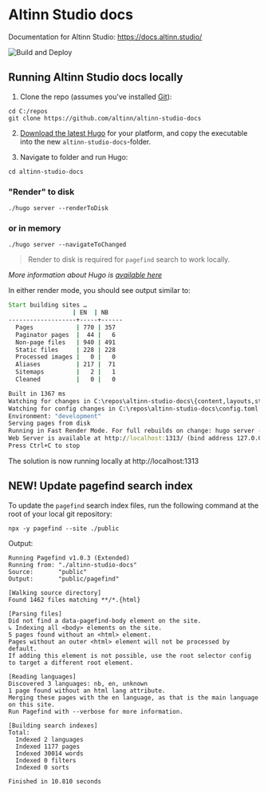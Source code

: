 # Altinn Studio docs

Documentation for Altinn Studio: https://docs.altinn.studio/

![Build and Deploy](https://github.com/Altinn/altinn-studio-docs/actions/workflows/hugo.yml/badge.svg)

## Running Altinn Studio docs locally 

1. Clone the repo (assumes you've installed [Git](https://git-scm.com/downloads)):

```shell
cd C:/repos
git clone https://github.com/altinn/altinn-studio-docs
```
2. [Download the latest Hugo](https://github.com/gohugoio/hugo/releases) for your platform, and copy the executable into the new `altinn-studio-docs`-folder.

3. Navigate to folder and run Hugo:

```shell
cd altinn-studio-docs
```

### "Render" to disk
```shell
./hugo server --renderToDisk
```


### or in memory
```shell
./hugo server --navigateToChanged
```

> Render to disk is required for `pagefind` search to work locally.

_More information about Hugo is [available here](https://gohugo.io/)_


In either render mode, you should see output similar to:

```cmd
Start building sites …
                  | EN  | NB   
-------------------+-----+------
  Pages            | 770 | 357  
  Paginator pages  |  44 |   6  
  Non-page files   | 940 | 491  
  Static files     | 228 | 228  
  Processed images |   0 |   0  
  Aliases          | 217 |  71  
  Sitemaps         |   2 |   1  
  Cleaned          |   0 |   0 

Built in 1367 ms
Watching for changes in C:\repos\altinn-studio-docs\{content,layouts,static,themes}
Watching for config changes in C:\repos\altinn-studio-docs\config.toml
Environment: "development"
Serving pages from disk
Running in Fast Render Mode. For full rebuilds on change: hugo server --disableFastRender
Web Server is available at http://localhost:1313/ (bind address 127.0.0.1)
Press Ctrl+C to stop
```

The solution is now running locally at http://localhost:1313


## NEW! Update pagefind search index

To update the `pagefind` search index files, run the following command at the root of your local git repository:

```shell
npx -y pagefind --site ./public
```

Output:
```shell
Running Pagefind v1.0.3 (Extended)
Running from: "./altinn-studio-docs"
Source:       "public"
Output:       "public/pagefind"

[Walking source directory]
Found 1462 files matching **/*.{html}

[Parsing files]
Did not find a data-pagefind-body element on the site.
↳ Indexing all <body> elements on the site.
5 pages found without an <html> element. 
Pages without an outer <html> element will not be processed by default. 
If adding this element is not possible, use the root selector config to target a different root element.

[Reading languages]
Discovered 3 languages: nb, en, unknown
1 page found without an html lang attribute. 
Merging these pages with the en language, as that is the main language on this site. 
Run Pagefind with --verbose for more information.

[Building search indexes]
Total: 
  Indexed 2 languages
  Indexed 1177 pages
  Indexed 30014 words
  Indexed 0 filters
  Indexed 0 sorts

Finished in 10.810 seconds
```